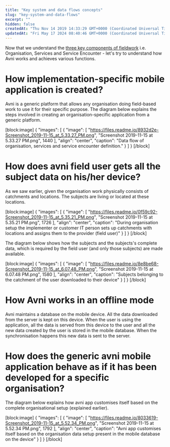 ```yaml
---
title: "Key system and data flows concepts"
slug: "key-system-and-data-flows"
excerpt: ""
hidden: false
createdAt: "Thu Nov 14 2019 14:33:29 GMT+0000 (Coordinated Universal Time)"
updatedAt: "Fri May 17 2024 08:40:46 GMT+0000 (Coordinated Universal Time)"
---
```

Now that we understand the [three key components of fieldwork](doc:avnis-domain-model-of-field-based-work) i.e. Organisation, Services and Service Encounter - let's try to understand how Avni works and achieves various functions.

# How implementation-specific mobile application is created?

Avni is a generic platform that allows any organisation doing field-based work to use it for their specific purpose. The diagram below explains the steps involved in creating an organisation-specific application from a generic platform.

[block:image]
{
  "images": [
    {
      "image": [
        "https://files.readme.io/8932d2e-Screenshot_2019-11-15_at_5.33.27_PM.png",
        "Screenshot 2019-11-15 at 5.33.27 PM.png",
        1440
      ],
      "align": "center",
      "caption": "Data flow of organisation, services and service encounter definition."
    }
  ]
}
[/block]


# How does avni field user gets all the subject data on his/her device?

As we saw earlier, given the organisation work physically consists of catchments and locations. The subjects are living or located at these locations.

[block:image]
{
  "images": [
    {
      "image": [
        "https://files.readme.io/0f59c92-Screenshot_2019-11-15_at_5.35.21_PM.png",
        "Screenshot 2019-11-15 at 5.35.21 PM.png",
        1726
      ],
      "align": "center",
      "caption": "During organisation setup the implementer or customer IT person sets up catchments with locations and assigns them to the provider (field user)"
    }
  ]
}
[/block]


The diagram below shows how the subjects and the subjects's complete data, which is required by the field user (and only those subjects) are made available.

[block:image]
{
  "images": [
    {
      "image": [
        "https://files.readme.io/8e8be68-Screenshot_2019-11-15_at_6.07.48_PM.png",
        "Screenshot 2019-11-15 at 6.07.48 PM.png",
        1580
      ],
      "align": "center",
      "caption": "Subjects belonging to the catchment of the user downloaded to their device"
    }
  ]
}
[/block]


# How Avni works in an offline mode

Avni maintains a database on the mobile device. All the data downloaded from the server is kept on this device. When the user is using the application, all the data is served from this device to the user and all the new data created by the user is stored in the mobile database. When the synchronisation happens this new data is sent to the server.

# How does the generic avni mobile application behave as if it has been developed for a specific organisation?

The diagram below explains how avni app customises itself based on the complete organisational setup (explained earlier).

[block:image]
{
  "images": [
    {
      "image": [
        "https://files.readme.io/8033619-Screenshot_2019-11-15_at_5.52.34_PM.png",
        "Screenshot 2019-11-15 at 5.52.34 PM.png",
        1792
      ],
      "align": "center",
      "caption": "Avni app customises itself based on the organisation data setup present in the mobile database on the device"
    }
  ]
}
[/block]
